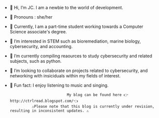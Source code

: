 - 👋 Hi, I’m JC. I am a newbie to the world of development.
- 🤌 Pronouns : she/her
- 📖 Currently, I am a part-time student working towards a Computer Science associate's degree.
- 👀 I’m interested in STEM such as bioremediation, marine biology, cybersecurity, and accounting.
- 🌱 I’m currently compiling reaources to study cybersecurity and related subjects, such as python.
- 🤝 I’m looking to collaborate on projects related to cybersecurity, and networking with insiciduals within my fields of interest.
- 🫶 Fun fact: I enjoy listening to music and singing.

                                My blog can be found here 👉http://ctrlread.blogspot.com/👈
                ⚠️Please note that this blog is currently under revision, resulting in inconsistent updates. ⚠️


<!---
Yello-jc/Yello-jc is a ✨ special ✨ repository because its `README.md` (this file) appears on your GitHub profile.
You can click the Preview link to take a look at your changes.
--->
